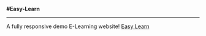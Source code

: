 **#Easy-Learn**
***
A fully responsive demo E-Learning website!
[Easy Learn](https://shakti111.github.io/Easy-Learn.-e-learning-website/ "Live Site")
